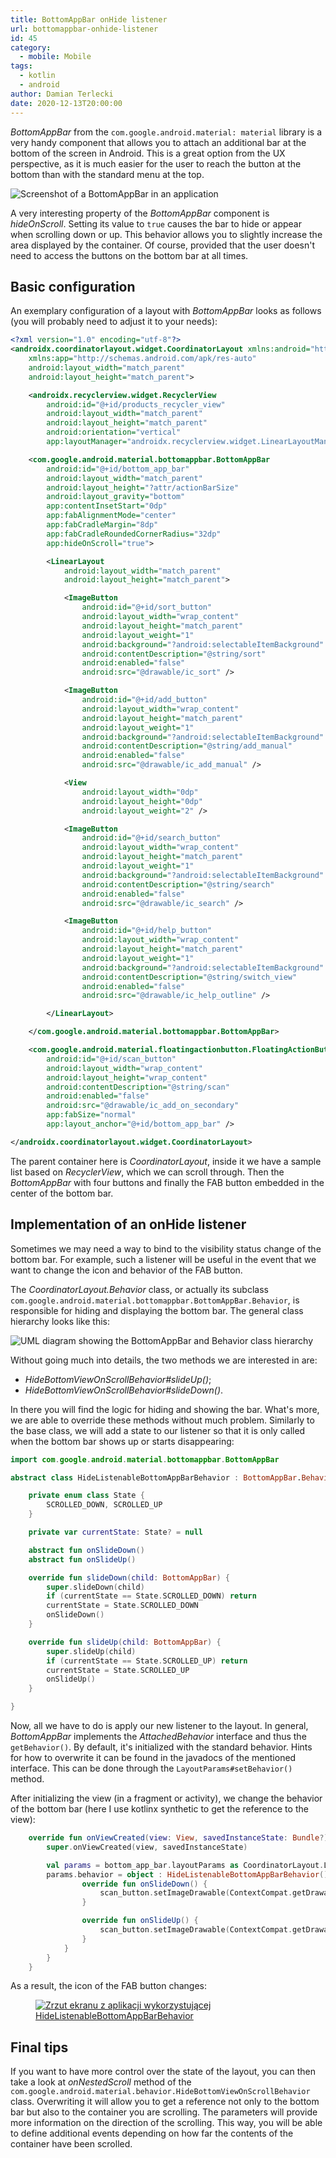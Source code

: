 ```yaml
---
title: BottomAppBar onHide listener
url: bottomappbar-onhide-listener
id: 45
category:
  - mobile: Mobile
tags:
  - kotlin
  - android
author: Damian Terlecki
date: 2020-12-13T20:00:00
---
```


*BottomAppBar* from the `com.google.android.material: material` library is a very handy component that allows you to attach an additional bar at the bottom of the screen in Android. This is a great option from the UX perspective, as it is much easier for the user to reach the button at the bottom than with the standard menu at the top.

<img src="/img/hq/bottomappbar.png" alt="Screenshot of a BottomAppBar in an application" title="BottomAppBar">

A very interesting property of the *BottomAppBar* component is *hideOnScroll*. Setting its value to `true` causes the bar to hide or appear when scrolling down or up. This behavior allows you to slightly increase the area displayed by the container. Of course, provided that the user doesn't need to access the buttons on the bottom bar at all times.

## Basic configuration

An exemplary configuration of a layout with *BottomAppBar* looks as follows (you will probably need to adjust it to your needs):

```xml
<?xml version="1.0" encoding="utf-8"?>
<androidx.coordinatorlayout.widget.CoordinatorLayout xmlns:android="http://schemas.android.com/apk/res/android"
    xmlns:app="http://schemas.android.com/apk/res-auto"
    android:layout_width="match_parent"
    android:layout_height="match_parent">

    <androidx.recyclerview.widget.RecyclerView
        android:id="@+id/products_recycler_view"
        android:layout_width="match_parent"
        android:layout_height="match_parent"
        android:orientation="vertical"
        app:layoutManager="androidx.recyclerview.widget.LinearLayoutManager" />

    <com.google.android.material.bottomappbar.BottomAppBar
        android:id="@+id/bottom_app_bar"
        android:layout_width="match_parent"
        android:layout_height="?attr/actionBarSize"
        android:layout_gravity="bottom"
        app:contentInsetStart="0dp"
        app:fabAlignmentMode="center"
        app:fabCradleMargin="8dp"
        app:fabCradleRoundedCornerRadius="32dp"
        app:hideOnScroll="true">

        <LinearLayout
            android:layout_width="match_parent"
            android:layout_height="match_parent">

            <ImageButton
                android:id="@+id/sort_button"
                android:layout_width="wrap_content"
                android:layout_height="match_parent"
                android:layout_weight="1"
                android:background="?android:selectableItemBackground"
                android:contentDescription="@string/sort"
                android:enabled="false"
                android:src="@drawable/ic_sort" />

            <ImageButton
                android:id="@+id/add_button"
                android:layout_width="wrap_content"
                android:layout_height="match_parent"
                android:layout_weight="1"
                android:background="?android:selectableItemBackground"
                android:contentDescription="@string/add_manual"
                android:enabled="false"
                android:src="@drawable/ic_add_manual" />

            <View
                android:layout_width="0dp"
                android:layout_height="0dp"
                android:layout_weight="2" />

            <ImageButton
                android:id="@+id/search_button"
                android:layout_width="wrap_content"
                android:layout_height="match_parent"
                android:layout_weight="1"
                android:background="?android:selectableItemBackground"
                android:contentDescription="@string/search"
                android:enabled="false"
                android:src="@drawable/ic_search" />

            <ImageButton
                android:id="@+id/help_button"
                android:layout_width="wrap_content"
                android:layout_height="match_parent"
                android:layout_weight="1"
                android:background="?android:selectableItemBackground"
                android:contentDescription="@string/switch_view"
                android:enabled="false"
                android:src="@drawable/ic_help_outline" />

        </LinearLayout>

    </com.google.android.material.bottomappbar.BottomAppBar>

    <com.google.android.material.floatingactionbutton.FloatingActionButton
        android:id="@+id/scan_button"
        android:layout_width="wrap_content"
        android:layout_height="wrap_content"
        android:contentDescription="@string/scan"
        android:enabled="false"
        android:src="@drawable/ic_add_on_secondary"
        app:fabSize="normal"
        app:layout_anchor="@+id/bottom_app_bar" />

</androidx.coordinatorlayout.widget.CoordinatorLayout>
```

The parent container here is *CoordinatorLayout*, inside it we have a sample list based on *RecyclerView*, which we can scroll through.
Then the *BottomAppBar* with four buttons and finally the FAB button embedded in the center of the bottom bar.

## Implementation of an onHide listener

Sometimes we may need a way to bind to the visibility status change of the bottom bar. For example, such a listener will be useful in the event that we want to change the icon and behavior of the FAB button.

The *CoordinatorLayout.Behavior* class, or actually its subclass `com.google.android.material.bottomappbar.BottomAppBar.Behavior`, is responsible for hiding and displaying the bottom bar. The general class hierarchy looks like this:

<img src="/img/hq/bottomappbar-onhide-listener.svg" alt="UML diagram showing the BottomAppBar and Behavior class hierarchy" title="UML Diagram">

Without going much into details, the two methods we are interested in are:
- *HideBottomViewOnScrollBehavior#slideUp()*;
- *HideBottomViewOnScrollBehavior#slideDown()*.

In there you will find the logic for hiding and showing the bar.
What's more, we are able to override these methods without much problem. Similarly to the base class, we will add a state to our listener so that it is only called when the bottom bar shows up or starts disappearing:

```kotlin
import com.google.android.material.bottomappbar.BottomAppBar

abstract class HideListenableBottomAppBarBehavior : BottomAppBar.Behavior() {

    private enum class State {
        SCROLLED_DOWN, SCROLLED_UP
    }

    private var currentState: State? = null

    abstract fun onSlideDown()
    abstract fun onSlideUp()

    override fun slideDown(child: BottomAppBar) {
        super.slideDown(child)
        if (currentState == State.SCROLLED_DOWN) return
        currentState = State.SCROLLED_DOWN
        onSlideDown()
    }

    override fun slideUp(child: BottomAppBar) {
        super.slideUp(child)
        if (currentState == State.SCROLLED_UP) return
        currentState = State.SCROLLED_UP
        onSlideUp()
    }

}
```

Now, all we have to do is apply our new listener to the layout.
In general, *BottomAppBar* implements the *AttachedBehavior* interface and thus the `getBehavior()`. By default, it's initialized with the standard behavior. Hints for how to overwrite it can be found in the javadocs of the mentioned interface. This can be done through the `LayoutParams#setBehavior()` method.

After initializing the view (in a fragment or activity), we change the behavior of the bottom bar (here I use kotlinx synthetic to get the reference to the view):

```kotlin
    override fun onViewCreated(view: View, savedInstanceState: Bundle?) {
        super.onViewCreated(view, savedInstanceState)

        val params = bottom_app_bar.layoutParams as CoordinatorLayout.LayoutParams
        params.behavior = object : HideListenableBottomAppBarBehavior() {
                override fun onSlideDown() {
                    scan_button.setImageDrawable(ContextCompat.getDrawable(context, R.drawable.ic_top))
                }

                override fun onSlideUp() {
                    scan_button.setImageDrawable(ContextCompat.getDrawable(context, R.drawable.ic_add))
                }
            }
        }
    }
```

As a result, the icon of the FAB button changes:

<figure>
<a href="https://play.google.com/store/apps/details?id=dev.termian.nutrieval">
<img src="/img/hq/bottomappbar-onhide-listener.gif" alt="Zrzut ekranu z aplikacji wykorzystującej HideListenableBottomAppBarBehavior" title="Zmiana ikony FAV w zależności od stanu wyświetlenia paska dolnego">
</a>
</figure>

## Final tips

If you want to have more control over the state of the layout, you can then take a look at *onNestedScroll* method of the `com.google.android.material.behavior.HideBottomViewOnScrollBehavior` class. Overwriting it will allow you to get a reference not only to the bottom bar but also to the container you are scrolling. The parameters will provide more information on the direction of the scrolling. This way, you will be able to define additional events depending on how far the contents of the container have been scrolled.
